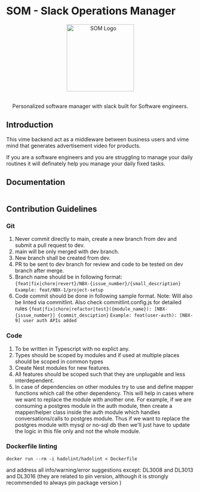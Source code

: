 # SOM - Slack Operations Manager

<p align="center">
  <a href="https://github.com/dharmendrasha/SOM" target="blank">
  <img src="https://cdn.iconscout.com/icon/premium/png-256-thumb/applicant-1874716-1591030.png" width="180" alt="SOM Logo" />
  </a>
</p>

[circleci-image]: https://oxolo.com
[circleci-url]: https://circleci.com/gh/nestjs/nest

<p align="center">
  <br/>
  Personalized software manager with slack built for Software engineers.
</p>

## Introduction

This vime backend act as a middleware between business users and vime mind that generates advertisement video for products.

If you are a software engineers and you are struggling to manage your daily routines it will definately help you manage your daily fixed tasks.

## Documentation

```
```

## Contribution Guidelines

### Git

1. Never commit directly to main, create a new branch from dev and submit a pull request to dev.
2. main will be only merged with dev branch.
3. New branch shall be created from dev.
4. PR to be sent to dev branch for review and code to be tested on dev branch after merge.
5. Branch name should be in following format:
   `{feat|fix|chore|revert}/NBX-{issue_number}/{small_description}`
   `Example: feat/NBX-1/project-setup`
6. Code commit should be done in following sample format. Note: Will also be linted via commitlint. Also check commitlint.config.js for detailed rules
   `{feat|fix|chore|refactor|test}({module_name}): [NBX-{issue_number}] {commit_desciption}`
   `Example: feat(user-auth): [NBX-9] user auth APIs added`

### Code

1. To be written in Typescript with no explict any.
2. Types should be scoped by modules and if used at multiple places should be scoped in common types
3. Create Nest modules for new features.
4. All features should be scoped such that they are unplugable and less interdependent.
5. In case of dependencies on other modules try to use and define mapper functions which call the other dependency. This will help in cases where we want to replace the module with another one. For example, if we are consuming a postgres module in the auth module, then create a mapper/helper class inside the auth module which handles conversations/calls to postgres module. Thus if we want to replace the postgres module with mysql or no-sql db then we'll just have to update the logic in this file only and not the whole module.

### Dockerfile linting

```shell
docker run --rm -i hadolint/hadolint < Dockerfile
```

and address all info/warning/error suggestions except: DL3008 and DL3013 and DL3016 (they are related to pin version, although it is strongly recommended to always pin package version )


<!-- Security scan triggered at 2025-09-01 23:08:28 -->

<!-- Security scan triggered at 2025-09-01 23:11:54 -->

<!-- Security scan triggered at 2025-09-02 00:09:15 -->

<!-- Security scan triggered at 2025-09-02 01:46:13 -->